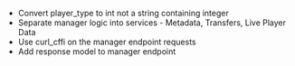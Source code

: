 - Convert player_type to int not a string containing integer
- Separate manager logic into services - Metadata, Transfers, Live Player Data
- Use curl_cffi on the manager endpoint requests 
- Add response model to manager endpoint